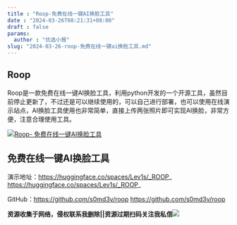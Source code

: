 ```yaml
---
title : "Roop-免费在线一键AI换脸工具"
date : "2024-03-26T08:21:31+08:00"
draft : false
params:
  author : "优选小报"
slug: "2024-03-26-roop-免费在线一键ai换脸工具.md"
---
```


## Roop

Roop是一款免费在线一键AI换脸工具，利用python开发的一个开源工具，虽然目前停止更新了，不过还是可以继续使用的，可以自己进行部署，也可以使用在线演示站点，AI换脸工具使用也非常简单，直接上传两张照片即可实现AI换脸，非常方便，注意合理使用工具。

[![Roop-
免费在线一键AI换脸工具](//img7-1.zhekoulieshou.com/mmbiz_jpg/iaHBVewvSIbAOP5MwRmNQ8SEEaPPgBTocaHtf1kASK4QbkhQe97IoZABGcTb8oUSts8lbXd7mAo53ACk20WicRxQ/0)](//img7-1.zhekoulieshou.com/mmbiz_jpg/iaHBVewvSIbAOP5MwRmNQ8SEEaPPgBTocaHtf1kASK4QbkhQe97IoZABGcTb8oUSts8lbXd7mAo53ACk20WicRxQ/0)

## 免费在线一键AI换脸工具

演示地址：https://huggingface.co/spaces/Lev1s/_ROOP_
https://huggingface.co/spaces/Lev1s/_ROOP_

GitHub：https://github.com/s0md3v/roop https://github.com/s0md3v/roop

**资源收集于网络，侵权联系我删除||资源过期扫码关注我私信**![](//img7-1.zhekoulieshou.com/mmbiz_jpg/iaHBVewvSIbAjcr9g6TlCXSfiaDqkbzuEzp207hVzPqT4YGQOAazQ1KNHCeACbia5Lzq4Ckwibe48iar1q7lgVP1o3w/640?wx_fmt=jpeg&from=appmsg)


